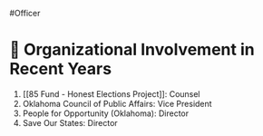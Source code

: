 #Officer
# 💼 Organizational Involvement in Recent Years

1. [[85 Fund - Honest Elections Project]]: Counsel
2. Oklahoma Council of Public Affairs: Vice President
3. People for Opportunity (Oklahoma): Director
4. Save Our States: Director